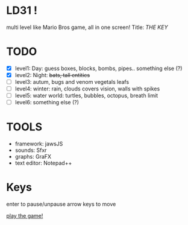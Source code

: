 LD31 !
===========

multi level like Mario Bros game, all in one screen!
Title: *THE KEY*

TODO
=====
- [x] level1: Day: guess boxes, blocks, bombs, pipes.. something else (?)
- [x] level2: Night: ~~bats, tall entities~~
- [ ] level3: autum, bugs and venom vegetals leafs
- [ ] level4: winter: rain, clouds covers vision, walls with spikes
- [ ] level5: water world: turtles, bubbles, octopus, breath limit
- [ ] level6: something else (?)

TOOLS
=====
- framework: jawsJS
- sounds: Sfxr
- graphs: GraFX
- text editor: Notepad++

Keys
=====
enter to pause/unpause
arrow keys to move

[play the game!](https://rawgithub.com/estuardolh/LD31/master/index.html)